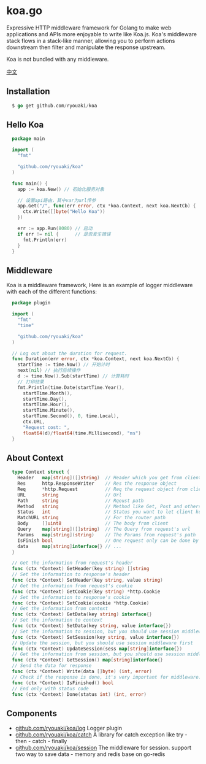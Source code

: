 # koa.go
Expressive HTTP middleware framework for Golang to make web applications and APIs more enjoyable to write like Koa.js. Koa's middleware stack flows in a stack-like manner, allowing you to perform actions downstream then filter and manipulate the response upstream.

Koa is not bundled with any middleware.

[中文](README_CN.md)

## Installation
```go
  $ go get github.com/ryouaki/koa
```

## Hello Koa
```go
  package main

  import (
    "fmt"

    "github.com/ryouaki/koa"
  )

  func main() {
    app := koa.New() // 初始化服务对象

    // 设置api路由，其中var为url传参
    app.Get("/", func(err error, ctx *koa.Context, next koa.NextCb) {
      ctx.Write([]byte("Hello Koa"))
    })

    err := app.Run(8080) // 启动
    if err != nil {      // 是否发生错误
      fmt.Println(err)
    }
  }
```

## Middleware
Koa is a middleware framework, Here is an example of logger middleware with each of the different functions:

```go
  package plugin

  import (
    "fmt"
    "time"

    "github.com/ryouaki/koa"
  )

  // Log out about the duration for request.
  func Duration(err error, ctx *koa.Context, next koa.NextCb) {
    startTime := time.Now() // 开始计时
    next(nil) // 执行后续操作
    d := time.Now().Sub(startTime) // 计算耗时
    // 打印结果
    fmt.Println(time.Date(startTime.Year(),
      startTime.Month(),
      startTime.Day(),
      startTime.Hour(),
      startTime.Minute(),
      startTime.Second(), 0, time.Local),
      ctx.URL,
      "Request cost: ",
      float64(d)/float64(time.Millisecond), "ms")
  }
```

## About Context
```go
  type Context struct {
    Header   map[string]([]string)  // Header which you get from client
    Res      http.ResponseWriter    // Res the response object
    Req      *http.Request          // Req the request object from client
    URL      string                 // Url
    Path     string                 // Rqeust path
    Method   string                 // Method like Get, Post and others
    Status   int                    // Status you want to let client konw for the request
    MatchURL string                 // For the router path
    Body     []uint8                // The body from client
    Query    map[string]([]string)  // The Query from request's url
    Params   map[string](string)    // The Params from request's path
    IsFinish bool                   // One request only can be done by one time
    data     map[string]interface{} // ...
  }

  // Get the information from request's header 
  func (ctx *Context) GetHeader(key string) []string 
  // Set the information to response's header
  func (ctx *Context) SetHeader(key string, value string)
  // Get the information from request's cookie 
  func (ctx *Context) GetCookie(key string) *http.Cookie
  // Set the information to response's cookie
  func (ctx *Context) SetCookie(cookie *http.Cookie)
  // Get the information from context
  func (ctx *Context) GetData(key string) interface{}
  // Set the information to context
  func (ctx *Context) SetData(key string, value interface{})
  // Set the information to session, but you should use session middleware first
  func (ctx *Context) SetSession(key string, value interface{}) 
  // Update the session, but you should use session middleware first
  func (ctx *Context) UpdateSession(sess map[string]interface{})
  // Get the information from session, but you should use session middleware first
  func (ctx *Context) GetSession() map[string]interface{}
  // Send the data for response
  func (ctx *Context) Write(data []byte) (int, error)
  // Check if the response is done, it's very important for middleware.
  func (ctx *Context) IsFinished() bool
  // End only with status code
  func (ctx *Context) Done(status int) (int, error)
```

## Components
- [github.com/ryouaki/koa/log](https://github.com/ryouaki/koa/blob/main/log/log.md) Logger plugin
- [github.com/ryouaki/koa/catch](https://github.com/ryouaki/koa/blob/main/catch/catch.md) A library for catch exception like try - then - catch - finally
- [github.com/ryouaki/koa/session](https://github.com/ryouaki/koa/blob/main/session/session.md) The middleware for session. support two way to save data - memory and redis base on go-redis
